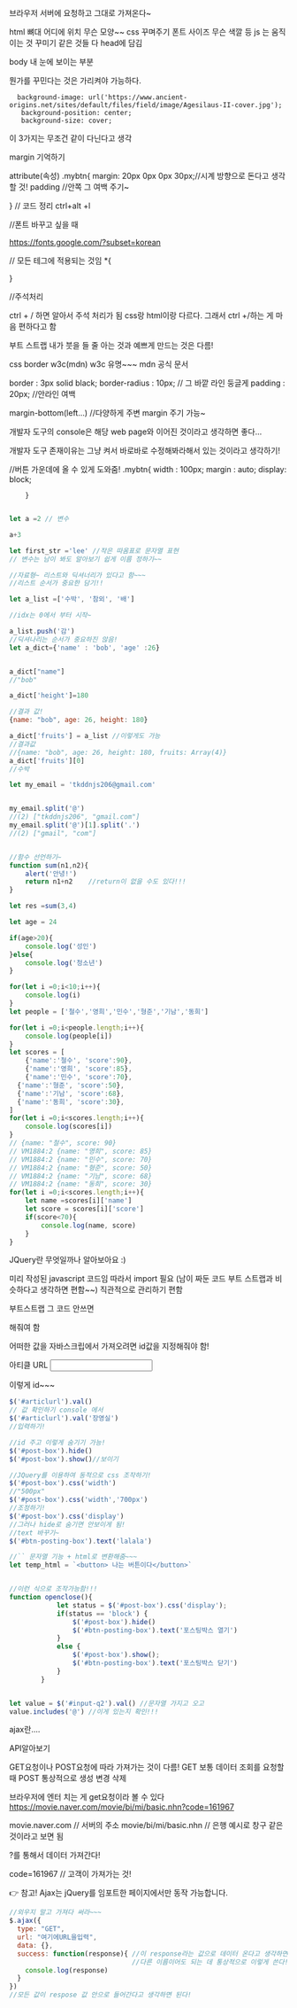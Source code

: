 브라우저 서버에 요청하고 그대로
가져온다~

html 뼈대 어디에 위치 무슨 모양~~
css 꾸며주기 폰트 사이즈 무슨 색깔 등
js 는 움직이는 것
꾸미기 같은 것들 다 head에 담김

body  내 눈에 보이는 부분 

뭔가를 꾸민다는 것은 가리켜야 가능하다.


      background-image: url('https://www.ancient-origins.net/sites/default/files/field/image/Agesilaus-II-cover.jpg');
       background-position: center;
       background-size: cover;
이 3가지는 무조건 같이 다닌다고 생각

margin 기억하기 

attribute(속성)
.mybtn{
    margin: 20px 0px 0px 30px;//시계 방향으로 돈다고 생각할 것!
    padding //안쪽 그 여백 주기~

}
// 코드 정리
ctrl+alt +l




//폰트 바꾸고 싶을 때

https://fonts.google.com/?subset=korean

// 모든 테그에 적용되는 것임
*{

}

//주석처리

ctrl + / 하면 알아서 주석 처리가 됨
css랑 html이랑 다르다. 그래서 ctrl +/하는 게 마음 편하다고 함

부트 스트랩 내가 붓을 들 줄 아는 것과 예쁘게 만드는 것은 다름!

css border w3c(mdn)
w3c 유명~~~
mdn 공식 문서




border : 3px solid black;
border-radius : 10px; // 그 바깥 라인 둥글게
padding : 20px;         //안라인 여백

margin-bottom(left...)  //다양하게 주변 margin 주기 가능~

개발자 도구의 console은 해당 web page와 이어진 것이라고 생각하면 좋다...

개발자 도구 존재이유는 그냥 켜서 바로바로 수정해봐라해서 있는 것이라고 생각하기!


//버튼 가운데에 올 수 있게 도와줌!
.mybtn{
            <!-- display라는 속성을 통해 글을 박스처럼 사용할 수 있게 하는 것임. -->
            width : 100px;
            margin : auto;
            display: block;

        }

```javascript

let a =2 // 변수

a+3

let first_str ='lee' //작은 따옴표로 문자열 표현
// 변수는 남이 봐도 알아보기 쉽게 이름 정하기~~

//자료형~ 리스트와 딕셔너리가 있다고 함~~~
//리스트 순서가 중요한 담기!!

let a_list =['수박', '참외', '배']

//idx는 0에서 부터 시작~

a_list.push('감')
//딕셔나리는 순서가 중요하진 않음!
let a_dict={'name' : 'bob', 'age' :26}


a_dict["name"]
//"bob"

a_dict['height']=180

//결과 값!
{name: "bob", age: 26, height: 180}

a_dict['fruits'] = a_list //이렇게도 가능
//결과값
//{name: "bob", age: 26, height: 180, fruits: Array(4)}
a_dict['fruits'][0]
//수박

let my_email = 'tkddnjs206@gmail.com'


my_email.split('@')
//(2) ["tkddnjs206", "gmail.com"]
my_email.split('@')[1].split('.')
//(2) ["gmail", "com"]


//함수 선언하기~
function sum(n1,n2){
    alert('안녕!')
    return n1+n2    //return이 없을 수도 있다!!!
}

let res =sum(3,4)

let age = 24

if(age>20){
    console.log('성인')
}else{
    console.log('청소년')
}

for(let i =0;i<10;i++){
    console.log(i)
}
let people = ['철수','영희','민수','형준','기남','동희']

for(let i =0;i<people.length;i++){
    console.log(people[i])
}
let scores = [
	{'name':'철수', 'score':90},
	{'name':'영희', 'score':85},
	{'name':'민수', 'score':70},
  {'name':'형준', 'score':50},
  {'name':'기남', 'score':68},
  {'name':'동희', 'score':30},
]
for(let i =0;i<scores.length;i++){
    console.log(scores[i])
}
// {name: "철수", score: 90}
// VM1884:2 {name: "영희", score: 85}
// VM1884:2 {name: "민수", score: 70}
// VM1884:2 {name: "형준", score: 50}
// VM1884:2 {name: "기남", score: 68}
// VM1884:2 {name: "동희", score: 30}
for(let i =0;i<scores.length;i++){
    let name =scores[i]['name']
    let score = scores[i]['score']
    if(score<70){
        console.log(name, score)
    }
}
```

JQuery란 무엇일까나 알아보아요 :)

미리 작성된 javascript 코드임 따라서 import 필요
(남이 짜둔 코드 부트 스트랩과 비슷하다고 생각하면 편함~~)
직관적으로 관리하기 편함


부트스트랩 그 코드 안쓰면
<head>
<script src="https://ajax.googleapis.com/ajax/libs/jquery/3.5.1/jquery.min.js"></script>
</head>
해줘여 함

어떠한 값을 자바스크립에서 가져오려면 id값을 지정해줘야 함!


  <div class="form-group">
                <label >아티클 URL</label>
                <input type="email" class="form-control" id ="articlurl" aria-describedby="emailHelp"
                    placeholder="">
            </div>

이렇게 id~~~
```javascript
$('#articlurl').val()
// 값 확인하기 console 에서
$('#articlurl').val('장영실')
//입력하기!

//id 주고 이렇게 숨기기 가능!
$('#post-box').hide()
$('#post-box').show()//보이기

//JQuery를 이용하여 동적으로 css 조작하기!
$('#post-box').css('width')
//"500px"
$('#post-box').css('width','700px')
//조정하기!
$('#post-box').css('display')
//그러나 hide로 숨기면 안보이게 됨!
//text 바꾸기~
$('#btn-posting-box').text('lalala')

//`` 문자열 기능 + html로 변환해줌~~~
let temp_html = `<button> 나는 버튼이다</button>`


//이런 식으로 조작가능함!!!
function openclose(){
            let status = $('#post-box').css('display');
            if(status == 'block') {
                $('#post-box').hide()
                $('#btn-posting-box').text('포스팅박스 열기')
            }
            else {
                $('#post-box').show();
                $('#btn-posting-box').text('포스팅박스 닫기')
            }
        }


let value = $('#input-q2').val() //문자열 가지고 오고
value.includes('@') //이게 있는지 확인!!!
```


ajax란....

API알아보기

GET요청이나 POST요청에 따라 가져가는 것이 다름!
GET 보통 데이터 조회를 요청할 때
POST 통상적으로 생성 변경 삭제

브라우저에 엔터 치는 게 get요청이라 볼 수 있다
https://movie.naver.com/movie/bi/mi/basic.nhn?code=161967

movie.naver.com         // 서버의 주소
movie/bi/mi/basic.nhn   // 은행 예시로 창구 같은 것이라고 보면 됨

?를 통해서 데이터 가져간다!

code=161967             // 고객이 가져가는 것!

👉 참고! Ajax는 jQuery를 임포트한 페이지에서만 동작 가능합니다.

```javascript
//외우지 말고 가져다 써라~~~
$.ajax({
  type: "GET",
  url: "여기에URL을입력",
  data: {},
  success: function(response){ //이 response라는 값으로 데이터 온다고 생각하면 된다.
                               //다른 이름이어도 되는 데 통상적으로 이렇게 쓴다!
    console.log(response)
  }
})
//모든 값이 respose 값 안으로 들어간다고 생각하면 된다!


```